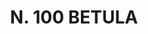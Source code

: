 ---
title: "N. 100 BETULA"
plant-name: "N. 100"
plant-number: "100"
plant-xml: "/assets/xml/plant100.xml"
plant-img1: "/assets/img/plant100_verso.jpg"
plant-img2: "/assets/img/plant100.jpg"
plant-title: "N. 100 BETULA"
plant-taxon-link: ""
plant-taxon-link: ""
layout: single-xml
---